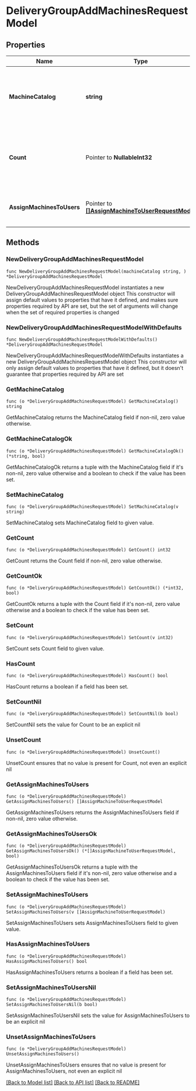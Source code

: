 # DeliveryGroupAddMachinesRequestModel

## Properties

Name | Type | Description | Notes
------------ | ------------- | ------------- | -------------
**MachineCatalog** | **string** | The machine catalog from which to add machines. May be an Id or name. | 
**Count** | Pointer to **NullableInt32** | The number of machines to assign from the machine catalog to the delivery group. | [optional] 
**AssignMachinesToUsers** | Pointer to [**[]AssignMachineToUserRequestModel**](AssignMachineToUserRequestModel.md) | List of specific machine assignments to users. | [optional] 

## Methods

### NewDeliveryGroupAddMachinesRequestModel

`func NewDeliveryGroupAddMachinesRequestModel(machineCatalog string, ) *DeliveryGroupAddMachinesRequestModel`

NewDeliveryGroupAddMachinesRequestModel instantiates a new DeliveryGroupAddMachinesRequestModel object
This constructor will assign default values to properties that have it defined,
and makes sure properties required by API are set, but the set of arguments
will change when the set of required properties is changed

### NewDeliveryGroupAddMachinesRequestModelWithDefaults

`func NewDeliveryGroupAddMachinesRequestModelWithDefaults() *DeliveryGroupAddMachinesRequestModel`

NewDeliveryGroupAddMachinesRequestModelWithDefaults instantiates a new DeliveryGroupAddMachinesRequestModel object
This constructor will only assign default values to properties that have it defined,
but it doesn't guarantee that properties required by API are set

### GetMachineCatalog

`func (o *DeliveryGroupAddMachinesRequestModel) GetMachineCatalog() string`

GetMachineCatalog returns the MachineCatalog field if non-nil, zero value otherwise.

### GetMachineCatalogOk

`func (o *DeliveryGroupAddMachinesRequestModel) GetMachineCatalogOk() (*string, bool)`

GetMachineCatalogOk returns a tuple with the MachineCatalog field if it's non-nil, zero value otherwise
and a boolean to check if the value has been set.

### SetMachineCatalog

`func (o *DeliveryGroupAddMachinesRequestModel) SetMachineCatalog(v string)`

SetMachineCatalog sets MachineCatalog field to given value.


### GetCount

`func (o *DeliveryGroupAddMachinesRequestModel) GetCount() int32`

GetCount returns the Count field if non-nil, zero value otherwise.

### GetCountOk

`func (o *DeliveryGroupAddMachinesRequestModel) GetCountOk() (*int32, bool)`

GetCountOk returns a tuple with the Count field if it's non-nil, zero value otherwise
and a boolean to check if the value has been set.

### SetCount

`func (o *DeliveryGroupAddMachinesRequestModel) SetCount(v int32)`

SetCount sets Count field to given value.

### HasCount

`func (o *DeliveryGroupAddMachinesRequestModel) HasCount() bool`

HasCount returns a boolean if a field has been set.

### SetCountNil

`func (o *DeliveryGroupAddMachinesRequestModel) SetCountNil(b bool)`

 SetCountNil sets the value for Count to be an explicit nil

### UnsetCount
`func (o *DeliveryGroupAddMachinesRequestModel) UnsetCount()`

UnsetCount ensures that no value is present for Count, not even an explicit nil
### GetAssignMachinesToUsers

`func (o *DeliveryGroupAddMachinesRequestModel) GetAssignMachinesToUsers() []AssignMachineToUserRequestModel`

GetAssignMachinesToUsers returns the AssignMachinesToUsers field if non-nil, zero value otherwise.

### GetAssignMachinesToUsersOk

`func (o *DeliveryGroupAddMachinesRequestModel) GetAssignMachinesToUsersOk() (*[]AssignMachineToUserRequestModel, bool)`

GetAssignMachinesToUsersOk returns a tuple with the AssignMachinesToUsers field if it's non-nil, zero value otherwise
and a boolean to check if the value has been set.

### SetAssignMachinesToUsers

`func (o *DeliveryGroupAddMachinesRequestModel) SetAssignMachinesToUsers(v []AssignMachineToUserRequestModel)`

SetAssignMachinesToUsers sets AssignMachinesToUsers field to given value.

### HasAssignMachinesToUsers

`func (o *DeliveryGroupAddMachinesRequestModel) HasAssignMachinesToUsers() bool`

HasAssignMachinesToUsers returns a boolean if a field has been set.

### SetAssignMachinesToUsersNil

`func (o *DeliveryGroupAddMachinesRequestModel) SetAssignMachinesToUsersNil(b bool)`

 SetAssignMachinesToUsersNil sets the value for AssignMachinesToUsers to be an explicit nil

### UnsetAssignMachinesToUsers
`func (o *DeliveryGroupAddMachinesRequestModel) UnsetAssignMachinesToUsers()`

UnsetAssignMachinesToUsers ensures that no value is present for AssignMachinesToUsers, not even an explicit nil

[[Back to Model list]](../README.md#documentation-for-models) [[Back to API list]](../README.md#documentation-for-api-endpoints) [[Back to README]](../README.md)


